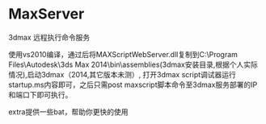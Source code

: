 # MaxServer
3dmax 远程执行命令服务

使用vs2010编译，通过后将MAXScriptWebServer.dll复制到C:\Program Files\Autodesk\3ds Max 2014\bin\assemblies\(3dmax安装目录,根据个人实际情况),启动3dmax（2014,其它版本未测）,
打开3dmax script调试器运行startup.ms内容即可，之后只需post maxscript脚本命令至3dmax服务部署的IP和端口下即可执行。


extra提供一些bat，帮助你更快的使用
